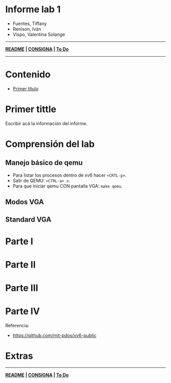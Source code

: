 # Informe lab 1

- Fuentes, Tiffany
- Renison, Iván
- Vispo, Valentina Solange

---

**[README](README.md) | [CONSIGNA](consigna.md) | [To Do](todo.md)**

---

# Contenido
- [Primer título](#primer-tittle)

# Primer tittle
Escribir acá la información del informe.

# Comprensión del lab

## Manejo básico de qemu
- Para listar los procesos dentro de xv6 hacer `<CRTL-p>`.
- Salir de QEMU: `<CTRL-a> x`.
- Para que iniciar qemu CON pantalla VGA: `make qemu`.
## Modos VGA

## Standard VGA


# Parte I

# Parte II

# Parte III

# Parte IV

Referencia:
- https://github.com/mit-pdos/xv6-public

# Extras

---

**[README](README.md) | [CONSIGNA](consigna.md) | [To Do](todo.md)**